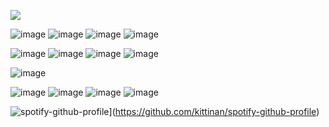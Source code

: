 
![](https://meowrails.com/ghpvc/?username=your-github-username&color=blue)




![image](https://images-wixmp-ed30a86b8c4ca887773594c2.wixmp.com/f/0b97cb44-3d12-47b7-9921-40201cc5f4de/d4l26f3-560417d2-2b2e-4f98-996c-167845dec22f.gif?token=eyJ0eXAiOiJKV1QiLCJhbGciOiJIUzI1NiJ9.eyJzdWIiOiJ1cm46YXBwOjdlMGQxODg5ODIyNjQzNzNhNWYwZDQxNWVhMGQyNmUwIiwiaXNzIjoidXJuOmFwcDo3ZTBkMTg4OTgyMjY0MzczYTVmMGQ0MTVlYTBkMjZlMCIsIm9iaiI6W1t7InBhdGgiOiIvZi8wYjk3Y2I0NC0zZDEyLTQ3YjctOTkyMS00MDIwMWNjNWY0ZGUvZDRsMjZmMy01NjA0MTdkMi0yYjJlLTRmOTgtOTk2Yy0xNjc4NDVkZWMyMmYuZ2lmIn1dXSwiYXVkIjpbInVybjpzZXJ2aWNlOmZpbGUuZG93bmxvYWQiXX0.7X5mgv2QUq6zvDq3FIaeCn37yqUYC8963h7A7gTkisc)
 ![image](https://images-wixmp-ed30a86b8c4ca887773594c2.wixmp.com/f/cd6f4a62-6aaf-486a-93dc-530b77c7bb1c/d3eatss-a48520b4-5212-478d-9dbb-5da207ca1b44.png/v1/fill/w_99,h_56,q_80,strp/hs__nepeta_leijon_stamp_by_janbearpig_d3eatss-fullview.jpg?token=eyJ0eXAiOiJKV1QiLCJhbGciOiJIUzI1NiJ9.eyJzdWIiOiJ1cm46YXBwOjdlMGQxODg5ODIyNjQzNzNhNWYwZDQxNWVhMGQyNmUwIiwiaXNzIjoidXJuOmFwcDo3ZTBkMTg4OTgyMjY0MzczYTVmMGQ0MTVlYTBkMjZlMCIsIm9iaiI6W1t7ImhlaWdodCI6Ijw9NTYiLCJwYXRoIjoiL2YvY2Q2ZjRhNjItNmFhZi00ODZhLTkzZGMtNTMwYjc3YzdiYjFjL2QzZWF0c3MtYTQ4NTIwYjQtNTIxMi00NzhkLTlkYmItNWRhMjA3Y2ExYjQ0LnBuZyIsIndpZHRoIjoiPD05OSJ9XV0sImF1ZCI6WyJ1cm46c2VydmljZTppbWFnZS5vcGVyYXRpb25zIl19.q0JjgPMoCChKFe6d4MVJAzTmc6-DNCCA7FYY0fBc_50) 
![image](https://images-wixmp-ed30a86b8c4ca887773594c2.wixmp.com/f/cd6f4a62-6aaf-486a-93dc-530b77c7bb1c/d3easid-8bfa0c0f-a06e-4778-95a1-79d45f37c50b.png/v1/fill/w_99,h_56,q_80,strp/hs__equius_zahhak_stamp_by_janbearpig_d3easid-fullview.jpg?token=eyJ0eXAiOiJKV1QiLCJhbGciOiJIUzI1NiJ9.eyJzdWIiOiJ1cm46YXBwOjdlMGQxODg5ODIyNjQzNzNhNWYwZDQxNWVhMGQyNmUwIiwiaXNzIjoidXJuOmFwcDo3ZTBkMTg4OTgyMjY0MzczYTVmMGQ0MTVlYTBkMjZlMCIsIm9iaiI6W1t7ImhlaWdodCI6Ijw9NTYiLCJwYXRoIjoiL2YvY2Q2ZjRhNjItNmFhZi00ODZhLTkzZGMtNTMwYjc3YzdiYjFjL2QzZWFzaWQtOGJmYTBjMGYtYTA2ZS00Nzc4LTk1YTEtNzlkNDVmMzdjNTBiLnBuZyIsIndpZHRoIjoiPD05OSJ9XV0sImF1ZCI6WyJ1cm46c2VydmljZTppbWFnZS5vcGVyYXRpb25zIl19.pM5GozQNUdoSswejMOUtLQixEwFldlYWivOlKZ2DMTc)
![image](https://images-wixmp-ed30a86b8c4ca887773594c2.wixmp.com/f/d2347eb5-8260-416c-89c2-b4ffaf2b9293/di9egn9-d998f23f-21b8-47a2-a133-0840199c491a.gif?token=eyJ0eXAiOiJKV1QiLCJhbGciOiJIUzI1NiJ9.eyJzdWIiOiJ1cm46YXBwOjdlMGQxODg5ODIyNjQzNzNhNWYwZDQxNWVhMGQyNmUwIiwiaXNzIjoidXJuOmFwcDo3ZTBkMTg4OTgyMjY0MzczYTVmMGQ0MTVlYTBkMjZlMCIsIm9iaiI6W1t7InBhdGgiOiIvZi9kMjM0N2ViNS04MjYwLTQxNmMtODljMi1iNGZmYWYyYjkyOTMvZGk5ZWduOS1kOTk4ZjIzZi0yMWI4LTQ3YTItYTEzMy0wODQwMTk5YzQ5MWEuZ2lmIn1dXSwiYXVkIjpbInVybjpzZXJ2aWNlOmZpbGUuZG93bmxvYWQiXX0.S-3SoTUNwRoR9xqN5hpa5HnZQGHib2h4-MKuv7y2PIs)






![image](https://64.media.tumblr.com/90b10d6ff2fabbdbc76ff927fb549b26/75bf92b853423766-dd/s100x200/3a5befd5b6664f6149f4fb388ebda0c8dd334c85.pnj)
 ![image](https://images-wixmp-ed30a86b8c4ca887773594c2.wixmp.com/f/ab58558c-50e7-4300-b4f1-0a64cda161aa/daa4acn-5fb10c2c-c6bc-4815-94a9-927bcf4d7326.gif?token=eyJ0eXAiOiJKV1QiLCJhbGciOiJIUzI1NiJ9.eyJzdWIiOiJ1cm46YXBwOjdlMGQxODg5ODIyNjQzNzNhNWYwZDQxNWVhMGQyNmUwIiwiaXNzIjoidXJuOmFwcDo3ZTBkMTg4OTgyMjY0MzczYTVmMGQ0MTVlYTBkMjZlMCIsIm9iaiI6W1t7InBhdGgiOiIvZi9hYjU4NTU4Yy01MGU3LTQzMDAtYjRmMS0wYTY0Y2RhMTYxYWEvZGFhNGFjbi01ZmIxMGMyYy1jNmJjLTQ4MTUtOTRhOS05MjdiY2Y0ZDczMjYuZ2lmIn1dXSwiYXVkIjpbInVybjpzZXJ2aWNlOmZpbGUuZG93bmxvYWQiXX0.pLxth0BT1SACBEUCkBIohdqtyrQ6mJbzttvdZB_-B1A) 
![image](https://images-wixmp-ed30a86b8c4ca887773594c2.wixmp.com/f/ab58558c-50e7-4300-b4f1-0a64cda161aa/daa4fkb-5a0baa7a-d6cb-46a1-b5be-af915cc1f8ca.gif?token=eyJ0eXAiOiJKV1QiLCJhbGciOiJIUzI1NiJ9.eyJzdWIiOiJ1cm46YXBwOjdlMGQxODg5ODIyNjQzNzNhNWYwZDQxNWVhMGQyNmUwIiwiaXNzIjoidXJuOmFwcDo3ZTBkMTg4OTgyMjY0MzczYTVmMGQ0MTVlYTBkMjZlMCIsIm9iaiI6W1t7InBhdGgiOiIvZi9hYjU4NTU4Yy01MGU3LTQzMDAtYjRmMS0wYTY0Y2RhMTYxYWEvZGFhNGZrYi01YTBiYWE3YS1kNmNiLTQ2YTEtYjViZS1hZjkxNWNjMWY4Y2EuZ2lmIn1dXSwiYXVkIjpbInVybjpzZXJ2aWNlOmZpbGUuZG93bmxvYWQiXX0.q95MV05XFQKlLezBVF7cFt0dVXEBS-z24xWk4lRTSLw)
![image](https://images-wixmp-ed30a86b8c4ca887773594c2.wixmp.com/f/0dcb31f9-bbbb-47c8-addc-95743576231b/ddkp9nh-929c6c85-d05f-4c81-822f-21260a6ce5a8.png/v1/fill/w_104,h_65,q_80,strp/dragon_ball_z___goku_stamp_by_supermariofan65_ddkp9nh-fullview.jpg?token=eyJ0eXAiOiJKV1QiLCJhbGciOiJIUzI1NiJ9.eyJzdWIiOiJ1cm46YXBwOjdlMGQxODg5ODIyNjQzNzNhNWYwZDQxNWVhMGQyNmUwIiwiaXNzIjoidXJuOmFwcDo3ZTBkMTg4OTgyMjY0MzczYTVmMGQ0MTVlYTBkMjZlMCIsIm9iaiI6W1t7ImhlaWdodCI6Ijw9NjUiLCJwYXRoIjoiL2YvMGRjYjMxZjktYmJiYi00N2M4LWFkZGMtOTU3NDM1NzYyMzFiL2Rka3A5bmgtOTI5YzZjODUtZDA1Zi00YzgxLTgyMmYtMjEyNjBhNmNlNWE4LnBuZyIsIndpZHRoIjoiPD0xMDQifV1dLCJhdWQiOlsidXJuOnNlcnZpY2U6aW1hZ2Uub3BlcmF0aW9ucyJdfQ.rTveh3puCw06Q3jvhOv6WkzqPTGRsBFI8JZXseGXIoU)



![image](https://github.com/kararrl/kararrl/assets/160807966/1ab03873-c53e-497e-a63c-7e26e6da66dc)





![image](https://github.com/kararrl/kararrl/assets/160807966/69298ed2-4024-4bf5-b2c6-9350faa66c5d) ![image](https://github.com/kararrl/kararrl/assets/160807966/ab9f4386-cbac-4bc9-991e-e336de0aa07d)
 ![image](https://64.media.tumblr.com/410d1886db333831d5c08dd05f4efea9/48c0d948bff47754-bc/s100x200/d45096a73edac766f835857bbce903fc8a2bccbd.gifv) 
![image](https://64.media.tumblr.com/fdc268833ff3772f432091784d9f07b7/48c0d948bff47754-44/s100x200/9aee501cbf6048fa0aa44d624a4fb4334be0d756.gifv)







![spotify-github-profile](https://spotify-github-profile.kittinanx.com/api/view?uid=31ukme4dqz5nxiqqkixrxkh6tobe&cover_image=true&theme=default&show_offline=true&background_color=ffffff&interchange=false&profanity=false&bar_color=ffffff)](https://github.com/kittinan/spotify-github-profile)
